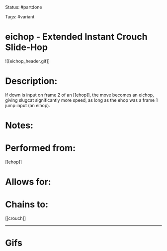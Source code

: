 Status: #partdone 

Tags: #variant 

# eichop - Extended Instant Crouch Slide-Hop
![[eichop_header.gif]]
# Description:
If down is input on frame 2 of an [[ehop]], the move becomes an eichop, giving slugcat significantly more speed, as long as the ehop was a frame 1 jump input (an eihop).

# Notes:


# Performed from:
[[ehop]]

# Allows for:


# Chains to:
[[crouch]]

___
# Gifs
